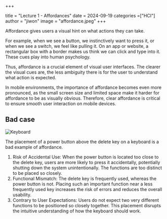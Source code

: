 +++

title = "Lecture 1 - Affordances"
date = 2024-09-19
categories =["HCI"]
author = "jiwon"
image = "affordance.jpeg"
+++

Affordance gives users a visual hint on what actions they can take.

For example, when we see a button, we instinctively want to press it, or when we see a switch, we feel like pulling it. On an app or website, a rectangular box with a border makes us think we can click and type into it. These cues play into human psychology.

Thus, affordance is a crucial element of visual user interfaces. The clearer the visual cues are, the less ambiguity there is for the user to understand what action is expected.

In mobile environments, the importance of affordance becomes even more pronounced, as the small screen size and limited space make it harder for affordance to be as visually obvious. Therefore, clear affordance is critical to ensure smooth user interaction on mobile devices.

## Bad case
![Keyboard](keyboard.jpg)

The placement of a power button above the delete key on a keyboard is a bad example of affordance. 

1.    Risk of Accidental Use: When the power button is located too close to the delete key, users are more likely to press it accidentally, potentially shutting down the system unintentionally. The functions are too distinct to be placed so closely.
2.    Functional Mismatch: The delete key is frequently used, whereas the power button is not. Placing such an important function near a less frequently used key increases the risk of errors and reduces the overall usability.
3.    Contrary to User Expectations: Users do not expect two very different functions to be positioned so closely together. This placement disrupts the intuitive understanding of how the keyboard should work.


